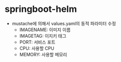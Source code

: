 # springboot-helm

* mustache에 의해서 values.yaml의 동적 파라미터 수정
    * IMAGENAME: 이미지 이름
    * IMAGETAG: 이지키 태그
    * PORT: 서비스 포트
    * CPU: 사용할 CPU
    * MEMORY: 사용할 메모리